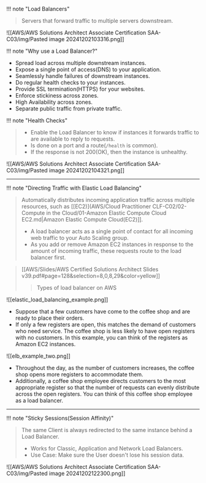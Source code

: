 
!!! note "Load Balancers"
> Servers that forward traffic to multiple servers downstream.

![[AWS/AWS Solutions Architect Associate Certification SAA-C03/img/Pasted image 20241202103316.png]]


!!! note "Why use a Load Balancer?"
- Spread load across multiple downstream instances.
- Expose a single point of access(DNS) to your application.
- Seamlessly handle failures of downstream instances.
- Do regular health checks to your instances.
- Provide SSL termination(HTTPS) for your websites.
- Enforce stickiness across zones.
- High Availability across zones.
- Separate public traffic from private traffic.


!!! note "Health Checks"
> - Enable the Load Balancer to know if instances it forwards traffic to are available to reply to requests.
> - Is done on a port and a route(`/health` is common).
> - If the response is not 200(OK), then the instance is unhealthy.

![[AWS/AWS Solutions Architect Associate Certification SAA-C03/img/Pasted image 20241202104321.png]]


---

!!! note "Directing Traffic with Elastic Load Balancing"
> Automatically distributes incoming application traffic across multiple resources, such as [[EC2)](AWS/Cloud Practitioner CLF-C02/02-Compute in the Cloud/01-Amazon Elastic Compute Cloud EC2.md|Amazon Elastic Compute Cloud(EC2)]].
> - A load balancer acts as a single point of contact for all incoming web traffic to your Auto Scaling group.
> - As you add or remove Amazon EC2 instances in response to the amount of incoming traffic, these requests route to the load balancer first.

> [[AWS/Slides/AWS Certified Solutions Architect Slides v39.pdf#page=128&selection=8,0,8,29&color=yellow]]
> > Types of load balancer on AWS
> 
> 

![[elastic_load_balancing_example.png]]

- Suppose that a few customers have come to the coffee shop and are ready to place their orders. 
- If only a few registers are open, this matches the demand of customers who need service. The coffee shop is less likely to have open registers with no customers. In this example, you can think of the registers as Amazon EC2 instances.


![[elb_example_two.png]]

- Throughout the day, as the number of customers increases, the coffee shop opens more registers to accommodate them. 
- Additionally, a coffee shop employee directs customers to the most appropriate register so that the number of requests can evenly distribute across the open registers. You can think of this coffee shop employee as a load balancer.

---


!!! note "Sticky Sessions(Session Affinity)"
> The same Client is always redirected to the same instance behind a Load Balancer.
> - Works for Classic, Application and Network Load Balancers.
> - Use Case: Make sure the User doesn't lose his session data.

![[AWS/AWS Solutions Architect Associate Certification SAA-C03/img/Pasted image 20241202122300.png]]